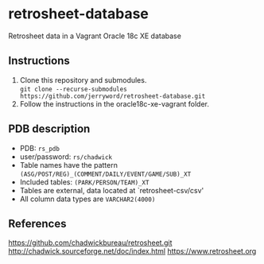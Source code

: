 # retrosheet-database
Retrosheet data in a Vagrant Oracle 18c XE database
## Instructions
1. Clone this repository and submodules.  
`git clone --recurse-submodules https://github.com/jerryword/retrosheet-database.git`  
2. Follow the instructions in the oracle18c-xe-vagrant folder.
## PDB description
* PDB: `rs_pdb`
* user/password: `rs/chadwick`
* Table names have the pattern `(ASG/POST/REG)_(COMMENT/DAILY/EVENT/GAME/SUB)_XT`
* Included tables: `(PARK/PERSON/TEAM)_XT`
* Tables are external, data located at `retrosheet-csv/csv'
* All column data types are `VARCHAR2(4000)`
## References
https://github.com/chadwickbureau/retrosheet.git
http://chadwick.sourceforge.net/doc/index.html
https://www.retrosheet.org
